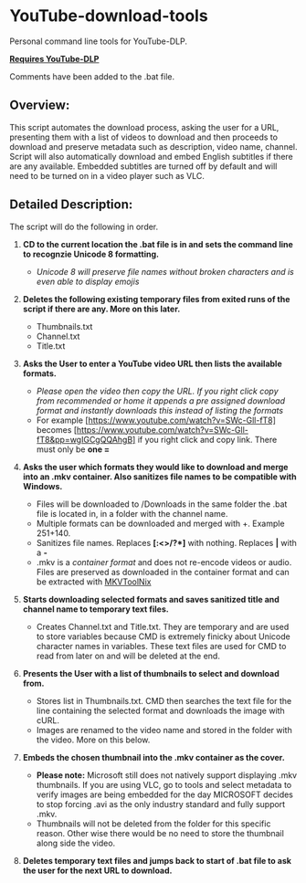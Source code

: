 # YouTube-download-tools
Personal command line tools for YouTube-DLP.

[**Requires YouTube-DLP**](https://github.com/yt-dlp/yt-dlp)

Comments have been added to the .bat file.

## Overview:
This script automates the download process, asking the user for a URL, presenting them with a list of videos to download and then proceeds to download and preserve metadata such as description, video name, channel. Script will also automatically download and embed English subtitles if there are any available. Embedded subtitles are turned off by default and will need to be turned on in a video player such as VLC. 


## Detailed Description:
The script will do the following in order.

1. **CD to the current location the .bat file is in and sets the command line to recognzie Unicode 8 formatting.**
   - *Unicode 8 will preserve file names without broken characters and is even able to display emojis*

3. **Deletes the following existing temporary files from exited runs of the script if there are any. More on this later.**
   - Thumbnails.txt
   - Channel.txt
   - Title.txt
4. **Asks the User to enter a YouTube video URL then lists the available formats.**
   - *Please open the video then copy the URL. If you right click copy from recommended or home it appends a pre assigned download format and instantly downloads this instead of listing the formats*
   - For example [https://www.youtube.com/watch?v=SWc-Gll-fT8] becomes [https://www.youtube.com/watch?v=SWc-Gll-fT8&pp=wgIGCgQQAhgB] if you right click and copy link. There must only be **one =**
  
5. **Asks the user which formats they would like to download and merge into an .mkv container. Also sanitizes file names to be compatible with Windows.**
   - Files will be downloaded to /Downloads in the same folder the .bat file is located in, in a folder with the channel name.
   - Multiple formats can be downloaded and merged with +. Example 251+140.
   - Sanitizes file names. Replaces **[:<>/\?*]** with nothing. Replaces **|** with a **-**
   - .mkv is a *container format* and does not re-encode videos or audio. Files are preserved as downloaded in the container format and can be extracted with [MKVToolNix](https://mkvtoolnix.download/)
  
6. **Starts downloading selected formats and saves sanitized title and channel name to temporary text files.**
   - Creates Channel.txt and Title.txt. They are temporary and are used to store variables because CMD is extremely finicky about Unicode character names in variables. These text files are used for CMD to read from later on and will be deleted at the end.
  
7. **Presents the User with a list of thumbnails to select and download from.**
   - Stores list in Thumbnails.txt. CMD then searches the text file for the line containing the selected format and downloads the image with cURL.
   - Images are renamed to the video name and stored in the folder with the video. More on this below.
  
8. **Embeds the chosen thumbnail into the .mkv container as the cover.**
    - **Please note:** Microsoft still does not natively support displaying .mkv thumbnails. If you are using VLC, go to tools and select metadata to verify images are being embedded for the day MICROSOFT decides to stop forcing .avi as the only industry standard and fully support .mkv.
    - Thumbnails will not be deleted from the folder for this specific reason. Other wise there would be no need to store the thumbnail along side the video.
  
9. **Deletes temporary text files and jumps back to start of .bat file to ask the user for the next URL to download.**
